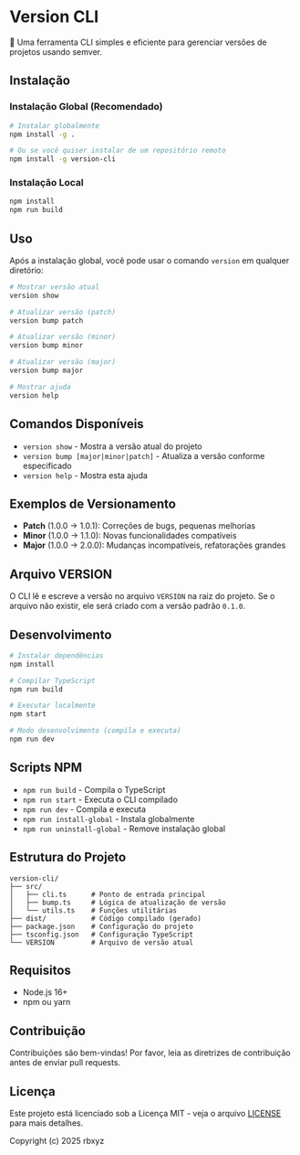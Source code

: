 # Version CLI

🚀 Uma ferramenta CLI simples e eficiente para gerenciar versões de projetos usando semver.

## Instalação

### Instalação Global (Recomendado)
```bash
# Instalar globalmente
npm install -g .

# Ou se você quiser instalar de um repositório remoto
npm install -g version-cli
```

### Instalação Local
```bash
npm install
npm run build
```

## Uso

Após a instalação global, você pode usar o comando `version` em qualquer diretório:

```bash
# Mostrar versão atual
version show

# Atualizar versão (patch)
version bump patch

# Atualizar versão (minor)
version bump minor

# Atualizar versão (major)
version bump major

# Mostrar ajuda
version help
```

## Comandos Disponíveis

- `version show` - Mostra a versão atual do projeto
- `version bump [major|minor|patch]` - Atualiza a versão conforme especificado
- `version help` - Mostra esta ajuda

## Exemplos de Versionamento

- **Patch** (1.0.0 → 1.0.1): Correções de bugs, pequenas melhorias
- **Minor** (1.0.0 → 1.1.0): Novas funcionalidades compatíveis
- **Major** (1.0.0 → 2.0.0): Mudanças incompatíveis, refatorações grandes

## Arquivo VERSION

O CLI lê e escreve a versão no arquivo `VERSION` na raiz do projeto. Se o arquivo não existir, ele será criado com a versão padrão `0.1.0`.

## Desenvolvimento

```bash
# Instalar dependências
npm install

# Compilar TypeScript
npm run build

# Executar localmente
npm start

# Modo desenvolvimento (compila e executa)
npm run dev
```

## Scripts NPM

- `npm run build` - Compila o TypeScript
- `npm run start` - Executa o CLI compilado
- `npm run dev` - Compila e executa
- `npm run install-global` - Instala globalmente
- `npm run uninstall-global` - Remove instalação global

## Estrutura do Projeto

```
version-cli/
├── src/
│   ├── cli.ts      # Ponto de entrada principal
│   ├── bump.ts     # Lógica de atualização de versão
│   └── utils.ts    # Funções utilitárias
├── dist/           # Código compilado (gerado)
├── package.json    # Configuração do projeto
├── tsconfig.json   # Configuração TypeScript
└── VERSION         # Arquivo de versão atual
```

## Requisitos

- Node.js 16+
- npm ou yarn

## Contribuição

Contribuições são bem-vindas! Por favor, leia as diretrizes de contribuição antes de enviar pull requests.

## Licença

Este projeto está licenciado sob a Licença MIT - veja o arquivo [LICENSE](LICENSE) para mais detalhes.

Copyright (c) 2025 rbxyz


